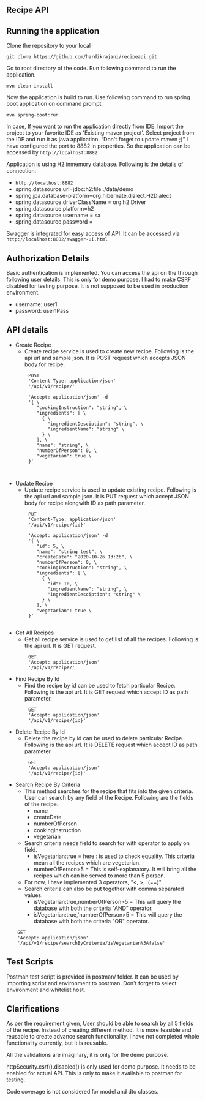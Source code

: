 Recipe API 
-----
## Running the application

Clone the repository to your local 

```
git clone https://github.com/hardikrajani/recipeapi.git

```

Go to root directory of the code. Run following command to run the application. 

```
mvn clean install

```

Now the application is build to run. Use following command to run spring boot application on command prompt.

```
mvn spring-boot:run

```

In case, If you want to run the application directly from IDE. Import the project to your favorite IDE as 'Existing maven project'. Select project from the IDE and run it as java application. “Don't forget to update maven ;)” I have configured the port to 8882 in properties. So the application can be accessed by `http://localhost:8882`

Application is using H2 inmemory database. Following is the details of connection. 
- `http://localhost:8882`
- spring.datasource.url=jdbc:h2:file:./data/demo
- spring.jpa.database-platform=org.hibernate.dialect.H2Dialect
- spring.datasource.driverClassName = org.h2.Driver
- spring.datasource.platform=h2
- spring.datasource.username = sa
- spring.datasource.password =

Swagger is integrated for easy access of API. It can be accessed via `http://localhost:8882/swagger-ui.html`

## Authorization Details

Basic authentication is implemented. You can access the api on the through following user details. This is only for demo purpose. I had to make CSRF disabled for testing purpose. It is not supposed to be used in production environment. 

- username: user1
- password: user1Pass

## API details

- Create Recipe
	- Create recipe service is used to create new recipe. Following is the api url and sample json. It is POST request which accepts JSON body for recipe.

```
		POST 
		'Content-Type: application/json'
		'/api/v1/recipe/'
		
		'Accept: application/json' -d 
		'{ \ 
		   "cookingInstruction": "string", \ 
		   "ingredients": [ \ 
		     { \ 
		       "ingredientDesciption": "string", \ 
		       "ingredientName": "string" \ 
		     } \ 
		   ], \ 
		   "name": "string", \ 
		   "numberOfPerson": 0, \ 
		   "vegetarian": true \ 
		}' 
		
	
```
- Update Recipe
	- Update recipe service is used to update existing recipe. Following is the api url and sample json. It is PUT request which accept JSON body for recipe alongwith ID as path parameter. 
	
```
		PUT 
		'Content-Type: application/json' 
		'/api/v1/recipe/{id}'
		
		'Accept: application/json' -d 
		'{ \ 
		   "id": 5, \ 
		   "name": "string test", \ 
		   "createDate": "2020-10-26 13:26", \ 
		   "numberOfPerson": 0, \ 
		   "cookingInstruction": "string", \ 
		   "ingredients": [ \ 
		     { \ 
		       "id": 10, \ 
		       "ingredientName": "string", \ 
		       "ingredientDesciption": "string" \ 
		     } \ 
		   ], \ 
		   "vegetarian": true \ 
		}'	 
		

```
 
- Get All Recipes
	- Get all recipe service is used to get list of all the recipes. Following is the api url. It is GET request. 

```
		GET 
		'Accept: application/json' 
		'/api/v1/recipe/'

```

- Find Recipe By Id
	- Find the recipe by id can be used to fetch particular Recipe. Following is the api url. It is GET request which accept ID as path parameter.
	
```	
		GET 
		'Accept: application/json' 
		'/api/v1/recipe/{id}'

```
	
- Delete Recipe By Id
	- Delete the recipe by id can be used to delete particular Recipe. Following is the api url. It is DELETE request which accept ID as path parameter.
	
```	
		GET 
		'Accept: application/json' 
		'/api/v1/recipe/{id}'

```
		
- Search Recipe By Criteria
	- This method searches for the recipe that fits into the given criteria. User can search by any field of the Recipe. Following are the fields of the recipe.
		- name
		- createDate
		- numberOfPerson
		- cookingInstruction
		- vegetarian
	- Search criteria needs field to search for with operator to apply on field. 
		- isVegetarian:true = here : is used to check equality. This criteria mean all the recipes which are vegetarian.
		- numberOfPerson>5 = This is self-explanatory. It will bring all the recipes which can be served to more than 5 person.
	- For now, I have implemented 3 operators, "<, >, :(==)"
	- Search criteria can also be put together with comma separated values.
		- isVegetarian:true,numberOfPerson>5 = This will query the database with both the criteria "AND" operator.
		- isVegetarian:true,'numberOfPerson>5 = This will query the database with both the criteria "OR" operator.
	
```
	GET 
	'Accept: application/json' 
	'/api/v1/recipe/searchByCriteria/isVegetarian%3Afalse'
```

## Test Scripts

Postman test script is provided in postman/ folder. It can be used by importing script and environment to postman. Don't forget to select environment and whitelist host. 

## Clarifications
As per the requirement given, User should be able to search by all 5 fields of the recipe. Instead of creating different method. It is more feasible and reusable to create advance search functionality. I have not completed whole functionality currently, but it is reusable.

All the validations are imaginary, it is only for the demo purpose. 

httpSecurity.csrf().disabled() is only used for demo purpose. It needs to be enabled for actual API. This is only to make it available to postman for testing. 

Code coverage is not considered for model and dto classes.
